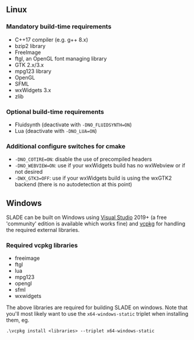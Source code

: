 ## Linux

### Mandatory build-time requirements

* C++17 compiler (e.g. g++ 8.x)
* bzip2 library
* FreeImage
* ftgl, an OpenGL font managing library
* GTK 2.x/3.x
* mpg123 library
* OpenGL
* SFML
* wxWidgets 3.x
* zlib

### Optional build-time requirements

* Fluidsynth (deactivate with `-DNO_FLUIDSYNTH=ON`)
* Lua (deactivate with `-DNO_LUA=ON`)

### Additional configure switches for cmake

* `-DNO_COTIRE=ON`: disable the use of precompiled headers
* `-DNO_WEBVIEW=ON`: use if your wxWidgets build has no wxWebview or if not desired
* `-DWX_GTK3=OFF`: use if your wxWidgets build is using the wxGTK2 backend (there is no autodetection at this point)

## Windows

SLADE can be built on Windows using [Visual Studio](https://visualstudio.microsoft.com/) 2019+ (a free 'community' edition is available which works fine) and [vcpkg](https://docs.microsoft.com/en-us/cpp/build/vcpkg?view=vs-2019) for handling the required external libraries.

### Required vcpkg libraries

* freeimage
* ftgl
* lua
* mpg123
* opengl
* sfml
* wxwidgets

The above libraries are required for building SLADE on windows. Note that you'll most likely want to use the `x64-windows-static` triplet when installing them, eg.

```
.\vcpkg install <libraries> --triplet x64-windows-static
```

